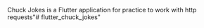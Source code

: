 Chuck Jokes is a Flutter application for practice to work with http requests"# flutter_chuck_jokes" 
